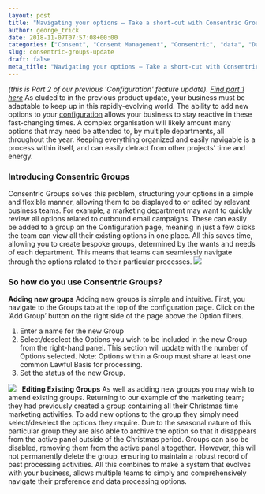 ```yaml
---
layout: post
title: "Navigating your options – Take a short-cut with Consentric Groups"
author: george_trick
date: 2018-11-07T07:57:08+00:00
categories: ["Consent", "Consent Management", "Consentric", "data", "Data Discovery", "data management", "Data Privacy", "Data Protection", "GDPR", "General Data Protection Regulation", "Opinions", "Personal Data", "Personal Data Management", "Privacy"]
slug: consentric-groups-update
draft: false
meta_title: "Navigating your options – Take a short-cut with Consentric Groups"
---
```


_(this is Part 2 of our previous 'Configuration' feature update). [Find part 1 here](https://consentric.io/configuration-update/)_ As eluded to in the previous product update, your business must be adaptable to keep up in this rapidly-evolving world. The ability to add new options to your [configuration](https://consentric.io/configuration-update/) allows your business to stay reactive in these fast-changing times. A complex organisation will likely amount many options that may need be attended to, by multiple departments, all throughout the year. Keeping everything organized and easily navigable is a process within itself, and can easily detract from other projects’ time and energy.

### Introducing Consentric Groups

Consentric Groups solves this problem, structuring your options in a simple and flexible manner, allowing them to be displayed to or edited by relevant business teams. For example, a marketing department may want to quickly review all options related to outbound email campaigns. These can easily be added to a group on the Configuration page, meaning in just a few clicks the team can view all their existing options in one place. All this saves time, allowing you to create bespoke groups, determined by the wants and needs of each department. This means that teams can seamlessly navigate through the options related to their particular processes. ![](./Groups-2.png)

### So how do you use Consentric Groups?

**Adding new groups** Adding new groups is simple and intuitive. First, you navigate to the Groups tab at the top of the configuration page. Click on the ‘Add Group’ button on the right side of the page above the Option filters.

1.  Enter a name for the new Group
2.  Select/deselect the Options you wish to be included in the new Group from the right-hand panel. This section will update with the number of Options selected. Note: Options within a Group must share at least one common Lawful Basis for processing.
3.  Set the status of the new Group.

![](./Groups1.png)   **Editing Existing Groups** As well as adding new groups you may wish to amend existing groups. Returning to our example of the marketing team; they had previously created a group containing all their Christmas time marketing activities. To add new options to the group they simply need select/deselect the options they require. Due to the seasonal nature of this particular group they are also able to archive the option so that it disappears from the active panel outside of the Christmas period. Groups can also be disabled, removing them from the active panel altogether.  However, this will not permanently delete the group, ensuring to maintain a robust record of past processing activities. All this combines to make a system that evolves with your business, allows multiple teams to simply and comprehensively navigate their preference and data processing options.